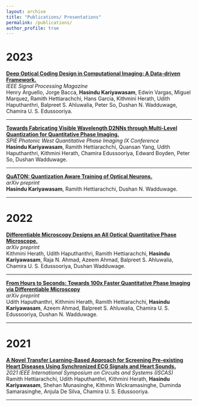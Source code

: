 ```yaml
---
layout: archive
title: "Publications/ Presentations"
permalink: /publications/
author_profile: true
---
```

<!-- 
{% if author.googlescholar %}
  You can also find my articles on <u><a href="{{author.googlescholar}}">my Google Scholar profile</a>.</u>
{% endif %}

{% include base_path %}

{% for post in site.publications reversed %}
  {% include archive-single.html %}
{% endfor %} -->

# 2023

<div>
<strong><a href="https://ieeexplore.ieee.org/abstract/document/10054212">Deep Optical Coding Design in Computational Imaging: A Data-driven Framework.</a></strong><br>
  <i>IEEE Signal Processing Magazine</i><br>
  Henry Arguello, Jorge Bacca, <b>Hasindu Kariyawasam</b>, Edwin Vargas, Miguel Marquez, Ramith Hettiarachchi, Hans Garcia, Kithmini Herath, Udith Haputhanthri, Balpreet S. Ahluwalia, Peter So, Dushan N. Wadduwage, Chamira U. S. Edussooriya.
</div>
<hr>

<div>
<strong><a href="https://doi.org/10.1117/12.2651937">Towards Fabricating Visible Wavelength D2NNs through Multi-Level Quantization for Quantitative Phase Imaging.</a></strong><br>
  <i>SPIE Photonic West Quantitative Phase Imaging IX Conference</i><br>
  <b>Hasindu Kariyawasam</b>, Ramith Hettiarachchi, Quansan Yang, Udith Haputhanthri, Kithmini Herath, Chamira Edussooriya, Edward Boyden, Peter So, Dushan Wadduwage.
</div>
<hr>

<div>
<strong><a href="https://arxiv.org/abs/2310.03049">QuATON: Quantization Aware Training of Optical Neurons.</a></strong><br>
  <i>arXiv preprint</i><br>
  <b>Hasindu Kariyawasam</b>, Ramith Hettiarachchi, Dushan N. Wadduwage.
</div>
<hr>

# 2022

<div>
<strong><a href="https://arxiv.org/abs/2203.14944.pdf">Differentiable Microscopy Designs an All Optical Quantitative Phase Microscope.</a></strong><br>
  <i>arXiv preprint</i><br>
  Kithmini Herath, Udith Haputhanthri, Ramith Hettiarachchi, <b>Hasindu Kariyawasam</b>, Raja N. Ahmad, Azeem Ahmad, Balpreet S. Ahluwalia, Chamira U. S. Edussooriya, Dushan Wadduwage.
</div>
<hr>

<div>
<strong><a href="https://arxiv.org/pdf/2205.11521.pdf">From Hours to Seconds: Towards 100x Faster Quantitative Phase Imaging via Differentiable Microscopy</a></strong><br>
  <i>arXiv preprint</i><br>
  Udith Haputhanthri, Kithmini Herath, Ramith Hettiarachchi, <b>Hasindu Kariyawasam</b>, Azeem Ahmad, Balpreet S. Ahluwalia, Chamira U. S. Edussooriya, Dushan N. Wadduwage.
</div>
<hr>

# 2021

<div>
<strong><a href="https://ieeexplore.ieee.org/document/9401093">A Novel Transfer Learning-Based Approach for Screening Pre-existing Heart Diseases Using Synchronized ECG Signals and Heart Sounds.</a></strong><br>
  <i>2021 IEEE International Symposium on Circuits and Systems (ISCAS)</i><br>
  Ramith Hettiarachchi, Udith Haputhanthri, Kithmini Herath, <b>Hasindu Kariyawasam</b>, Shehan Munasinghe, Kithmin Wickramasinghe, Duminda Samarasinghe, Anjula De Silva, Chamira U. S. Edussooriya.
</div>
<hr>

